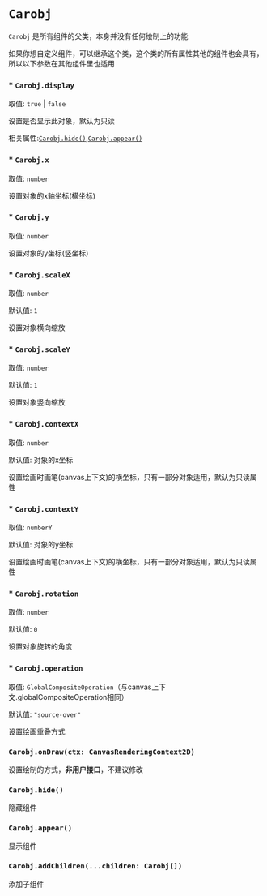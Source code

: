 # `Carobj`

`Carobj` 是所有组件的父类，本身并没有任何绘制上的功能

如果你想自定义组件，可以继承这个类，这个类的所有属性其他的组件也会具有， 所以以下参数在其他组件里也适用

### * `Carobj.display`
取值: `true` | `false`

设置是否显示此对象，默认为只读

相关属性:[`Carobj.hide()`](#carobjhide),[`Carobj.appear()`](#carobjappear)

### * `Carobj.x`
取值: `number`

设置对象的x轴坐标(横坐标)

### * `Carobj.y`
取值: `number`

设置对象的y坐标(竖坐标)

### * `Carobj.scaleX`
取值: `number`

默认值: `1`

设置对象横向缩放

### * `Carobj.scaleY`
取值: `number`

默认值: `1`

设置对象竖向缩放

### * `Carobj.contextX`
取值: `number`

默认值: 对象的x坐标

设置绘画时画笔(canvas上下文)的横坐标，只有一部分对象适用，默认为只读属性

### * `Carobj.contextY`
取值: `numberY`

默认值: 对象的y坐标

设置绘画时画笔(canvas上下文)的横坐标，只有一部分对象适用，默认为只读属性

### * `Carobj.rotation`
取值: `number`

默认值: `0`

设置对象旋转的角度

### * `Carobj.operation`
取值: `GlobalCompositeOperation`（与canvas上下文.globalCompositeOperation相同）

默认值: `"source-over"`

设置绘画重叠方式

### `Carobj.onDraw(ctx: CanvasRenderingContext2D)`

设置绘制的方式，**非用户接口**，不建议修改

### `Carobj.hide()`

隐藏组件

### `Carobj.appear()`

显示组件

### `Carobj.addChildren(...children: Carobj[])`

添加子组件
